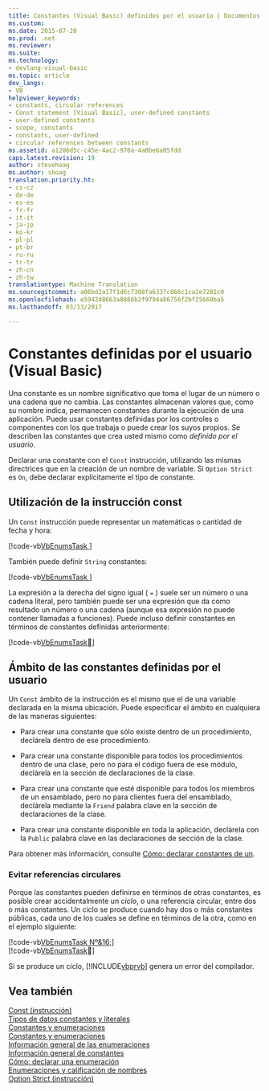 ```yaml
---
title: Constantes (Visual Basic) definidos por el usuario | Documentos de Microsoft
ms.custom: 
ms.date: 2015-07-20
ms.prod: .net
ms.reviewer: 
ms.suite: 
ms.technology:
- devlang-visual-basic
ms.topic: article
dev_langs:
- VB
helpviewer_keywords:
- constants, circular references
- Const statement [Visual Basic], user-defined constants
- user-defined constants
- scope, constants
- constants, user-defined
- circular references between constants
ms.assetid: a1206d5c-c45e-4ac2-970a-4a0be6a05fdd
caps.latest.revision: 19
author: stevehoag
ms.author: shoag
translation.priority.ht:
- cs-cz
- de-de
- es-es
- fr-fr
- it-it
- ja-jp
- ko-kr
- pl-pl
- pt-br
- ru-ru
- tr-tr
- zh-cn
- zh-tw
translationtype: Machine Translation
ms.sourcegitcommit: a06bd2a17f1d6c7308fa6337c866c1ca2e7281c0
ms.openlocfilehash: e5942d8663a8866b2f9794a86756f2bf25660ba5
ms.lasthandoff: 03/13/2017

---
```

# <a name="user-defined-constants-visual-basic"></a>Constantes definidas por el usuario (Visual Basic)
Una constante es un nombre significativo que toma el lugar de un número o una cadena que no cambia. Las constantes almacenan valores que, como su nombre indica, permanecen constantes durante la ejecución de una aplicación. Puede usar constantes definidas por los controles o componentes con los que trabaja o puede crear los suyos propios. Se describen las constantes que crea usted mismo como *definido por el usuario*.  
  
 Declarar una constante con el `Const` instrucción, utilizando las mismas directrices que en la creación de un nombre de variable. Si `Option Strict` es `On`, debe declarar explícitamente el tipo de constante.  
  
## <a name="const-statement-usage"></a>Utilización de la instrucción const  
 Un `Const` instrucción puede representar un matemáticas o cantidad de fecha y hora:  
  
 [!code-vb[VbEnumsTask&#10;](../../../../visual-basic/language-reference/statements/codesnippet/VisualBasic/user-defined-constants_1.vb)]  
  
 También puede definir `String` constantes:  
  
 [!code-vb[VbEnumsTask&#13;](../../../../visual-basic/language-reference/statements/codesnippet/VisualBasic/user-defined-constants_2.vb)]  
  
 La expresión a la derecha del signo igual ( `=` ) suele ser un número o una cadena literal, pero también puede ser una expresión que da como resultado un número o una cadena (aunque esa expresión no puede contener llamadas a funciones). Puede incluso definir constantes en términos de constantes definidas anteriormente:  
  
 [!code-vb[VbEnumsTask&#15;](../../../../visual-basic/language-reference/statements/codesnippet/VisualBasic/user-defined-constants_3.vb)]  
  
## <a name="scope-of-user-defined-constants"></a>Ámbito de las constantes definidas por el usuario  
 Un `Const` ámbito de la instrucción es el mismo que el de una variable declarada en la misma ubicación. Puede especificar el ámbito en cualquiera de las maneras siguientes:  
  
-   Para crear una constante que sólo existe dentro de un procedimiento, declárela dentro de ese procedimiento.  
  
-   Para crear una constante disponible para todos los procedimientos dentro de una clase, pero no para el código fuera de ese módulo, declárela en la sección de declaraciones de la clase.  
  
-   Para crear una constante que esté disponible para todos los miembros de un ensamblado, pero no para clientes fuera del ensamblado, declárela mediante la `Friend` palabra clave en la sección de declaraciones de la clase.  
  
-   Para crear una constante disponible en toda la aplicación, declárela con la `Public` palabra clave en las declaraciones de sección de la clase.  
  
 Para obtener más información, consulte [Cómo: declarar constantes de un](../../../../visual-basic/programming-guide/language-features/constants-enums/how-to-declare-a-constant.md).  
  
### <a name="avoiding-circular-references"></a>Evitar referencias circulares  
 Porque las constantes pueden definirse en términos de otras constantes, es posible crear accidentalmente un *ciclo*, o una referencia circular, entre dos o más constantes. Un ciclo se produce cuando hay dos o más constantes públicas, cada uno de los cuales se define en términos de la otra, como en el ejemplo siguiente:  
  
 [!code-vb[VbEnumsTask Nº&16;](../../../../visual-basic/language-reference/statements/codesnippet/VisualBasic/user-defined-constants_4.vb)]  
[!code-vb[VbEnumsTask&#17;](../../../../visual-basic/language-reference/statements/codesnippet/VisualBasic/user-defined-constants_5.vb)]  
  
 Si se produce un ciclo, [!INCLUDE[vbprvb](../../../../csharp/programming-guide/concepts/linq/includes/vbprvb_md.md)] genera un error del compilador.  
  
## <a name="see-also"></a>Vea también  
 [Const (instrucción)](../../../../visual-basic/language-reference/statements/const-statement.md)   
 [Tipos de datos constantes y literales](../../../../visual-basic/programming-guide/language-features/constants-enums/constant-and-literal-data-types.md)   
 [Constantes y enumeraciones](../../../../visual-basic/programming-guide/language-features/constants-enums/index.md)   
 [Constantes y enumeraciones](../../../../visual-basic/language-reference/constants-and-enumerations.md)   
 [Información general de las enumeraciones](../../../../visual-basic/programming-guide/language-features/constants-enums/enumerations-overview.md)   
 [Información general de constantes](../../../../visual-basic/programming-guide/language-features/constants-enums/constants-overview.md)   
 [Cómo: declarar una enumeración](../../../../visual-basic/programming-guide/language-features/constants-enums/how-to-declare-enumerations.md)   
 [Enumeraciones y calificación de nombres](../../../../visual-basic/programming-guide/language-features/constants-enums/enumerations-and-name-qualification.md)   
 [Option Strict (instrucción)](../../../../visual-basic/language-reference/statements/option-strict-statement.md)
